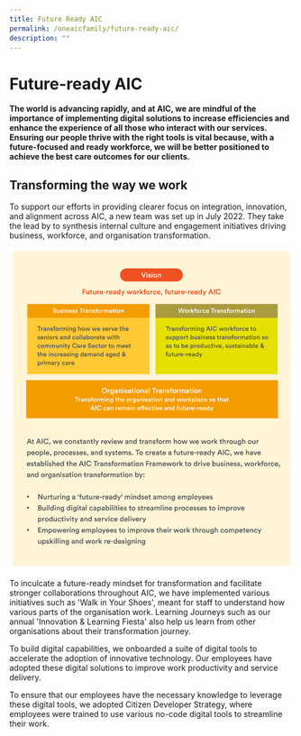 ```yaml
---
title: Future Ready AIC
permalink: /oneaicfamily/future-ready-aic/
description: ""
---
```

# Future-ready AIC
**The world is advancing rapidly, and at AIC, we are mindful of the importance of implementing digital solutions to increase efficiencies and enhance the experience of all those who interact with our services. Ensuring our people thrive with the right tools is vital because, with a future-focused and ready workforce, we will be better positioned to achieve the best care outcomes for our clients.**

## Transforming the way we work
To support our efforts in providing clearer focus on integration, innovation, and alignment across AIC, a new team was set up in July 2022. They take the lead by to synthesis internal culture and engagement initiatives driving business, workforce, and organisation transformation.

![](/images/vision-future-ready-workforce.png)

To inculcate a future-ready mindset for transformation and facilitate stronger collaborations throughout AIC, we have implemented various initiatives such as 'Walk in Your Shoes', meant for staff to understand how various parts of the organisation work. Learning Journeys such as our annual 'Innovation & Learning Fiesta' also help us learn from other organisations about their transformation journey.

To build digital capabilities, we onboarded a suite of digital tools to accelerate the adoption of innovative technology. Our employees have adopted these digital solutions to improve work productivity and service delivery.

To ensure that our employees have the necessary knowledge to leverage these digital tools, we adopted Citizen Developer Strategy, where employees were trained to use various no-code digital tools to streamline their work.